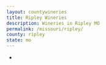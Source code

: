 ```yaml
---
layout: countywineries
title: Ripley Wineries
description: Wineries in Ripley MO
permalink: /missouri/ripley/
county: ripley
state: mo
---
```

-
